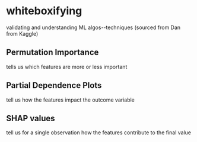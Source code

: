 # whiteboxifying
validating and understanding ML algos--techniques (sourced from Dan from Kaggle)

## Permutation Importance
tells us which features are more or less important 

## Partial Dependence Plots
tell us how the features impact the outcome variable

## SHAP values
tell us for a single observation how the features contribute to the final value
